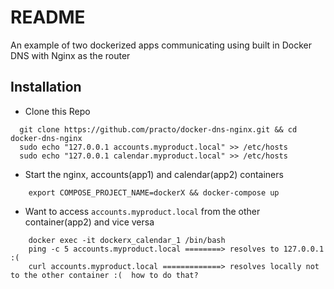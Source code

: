 # README

An example of two dockerized apps communicating using built in Docker DNS with Nginx as the router

## Installation
* Clone this Repo
```
  git clone https://github.com/practo/docker-dns-nginx.git && cd docker-dns-nginx
  sudo echo "127.0.0.1 accounts.myproduct.local" >> /etc/hosts
  sudo echo "127.0.0.1 calendar.myproduct.local" >> /etc/hosts
```
* Start the nginx, accounts(app1) and calendar(app2) containers
```  
	export COMPOSE_PROJECT_NAME=dockerX	&& docker-compose up
```
* Want to access `accounts.myproduct.local` from the other container(app2) and vice versa
```
    docker exec -it dockerx_calendar_1 /bin/bash
	ping -c 5 accounts.myproduct.local ========> resolves to 127.0.0.1 :( 
	curl accounts.myproduct.local =============> resolves locally not to the other container :(  how to do that?
``` 
